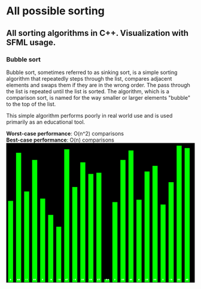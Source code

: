 # All possible sorting
## All sorting algorithms in C++. Visualization with SFML usage.
### Bubble sort
<p>
	Bubble sort, sometimes referred to as sinking sort, is a simple sorting algorithm that repeatedly steps through the list, compares adjacent elements and swaps them if they are in the wrong order. The pass through the list is repeated until the list is sorted. The algorithm, which is a comparison sort, is named for the way smaller or larger elements "bubble" to the top of the list.
</p>
<p>
This simple algorithm performs poorly in real world use and is used primarily as an educational tool.
</p>
<b>Worst-case performance</b>:	O(n^2) comparisons
<br>
<b>Best-case performance</b>:	O(n) comparisons
<img src="bubble.gif">
